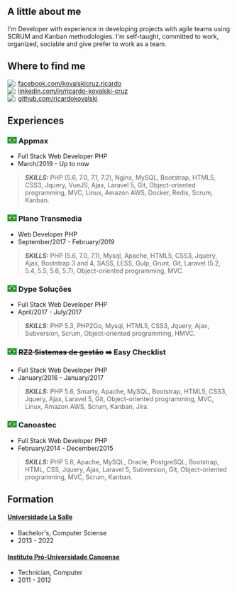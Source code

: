 ## A little about me

I'm Developer with experience in developing projects with agile teams using SCRUM and Kanban methodologies. I'm self-taught, committed to work, organized, sociable and give prefer to work as a team.

## Where to find me
  
![:](https://cdn0.iconfinder.com/data/icons/small-n-flat/24/678128-social-facebook-20.png) [facebook.com/kovalskicruz.ricardo](https://www.facebook.com/kovalskicruz.ricardo)  
![:](https://cdn2.iconfinder.com/data/icons/social-icon-3/512/social_style_3_in-20.png) [linkedin.com/in/ricardo-kovalski-cruz](https://www.linkedin.com/in/ricardo-kovalski-cruz/)  
![:](https://cdn4.iconfinder.com/data/icons/ionicons/512/icon-social-github-20.png) [github.com/ricardokovalski](https://github.com/ricardokovalski)     

## Experiences

### ![:](assets/img/pt-br.png) Appmax

* Full Stack Web Developer PHP
* March/2019 - Up to now

> **_SKILLS:_** PHP (5.6, 7.0, 7.1, 7.2), Nginx, MySQL, Bootstrap, HTML5, CSS3, Jquery, VueJS, Ajax, Laravel 5, Git, Object-oriented programming, MVC, Linux, Amazon AWS, Docker, Redis, Scrum, Kanban.


### ![:](assets/img/pt-br.png) Plano Transmedia

* Web Developer PHP
* September/2017 - February/2019

> **_SKILLS:_** PHP (5.6, 7.0, 7.1), Mysql, Apache, HTML5, CSS3, Jquery, Ajax, Bootstrap 3 and 4, SASS, LESS, Gulp, Grunt, Git, Laravel (5.2, 5.4, 5.5, 5.6, 5.7), Object-oriented programming, MVC.


### ![:](assets/img/pt-br.png) Dype Soluções

* Full Stack Web Developer PHP
* April/2017 - July/2017

> **_SKILLS:_** PHP 5.3, PHP2Go, Mysql, HTML5, CSS3, Jquery, Ajax, Subversion, Scrum, Object-oriented programming, HMVC.


### ![:](assets/img/pt-br.png) ~~RZ2 Sistemas de gestão~~ :arrow_right: Easy Checklist

* Full Stack Web Developer PHP
* January/2016 - January/2017

> **_SKILLS:_** PHP 5.6, Smarty, Apache, MySQL, Bootstrap, HTML5, CSS3, Jquery, Ajax, Laravel 5, Git, Object-oriented programming, MVC, Linux, Amazon AWS, Scrum, Kanban, Jira.


### ![:](assets/img/pt-br.png) Canoastec

* Full Stack Web Developer PHP
* February/2014 - December/2015

> **_SKILLS:_** PHP 5.6, Apache, MySQL, Oracle, PostgreSQL, Bootstrap, HTML, CSS, Jquery, Ajax, Laravel 5, Subversion, Git, Object-oriented programming, MVC, Scrum, Kanban.


## Formation

#### [Universidade La Salle](https://www.unilasalle.edu.br/canoas)

* Bachelor's, Computer Sciense
* 2013 - 2022

#### [Instituto Pró-Universidade Canoense](https://www.ipuc.edu.br/)

* Technician, Computer
* 2011 - 2012
